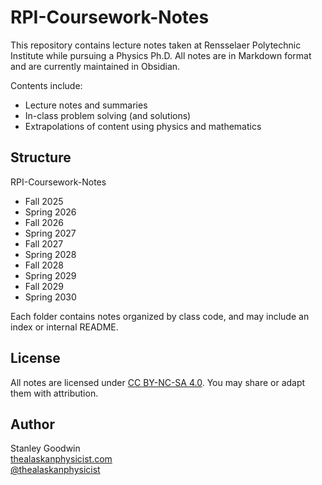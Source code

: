 # RPI-Coursework-Notes
This repository contains lecture notes taken at Rensselaer Polytechnic Institute while pursuing a Physics Ph.D. All notes are in Markdown format and are currently maintained in Obsidian.

Contents include:
- Lecture notes and summaries
- In-class problem solving (and solutions)
- Extrapolations of content using physics and mathematics

## Structure
RPI-Coursework-Notes
- Fall 2025
- Spring 2026
- Fall 2026
- Spring 2027
- Fall 2027
- Spring 2028
- Fall 2028
- Spring 2029
- Fall 2029
- Spring 2030

Each folder contains notes organized by class code, and may include an index or internal README.

## License
All notes are licensed under [CC BY-NC-SA 4.0](LICENSE). You may share or adapt them with attribution.

## Author
Stanley Goodwin  
[thealaskanphysicist.com](https://thealaskanphysicist.com)  
[@thealaskanphysicist](https://github.com/thealaskanphysicist)
